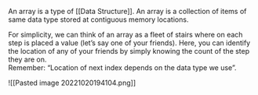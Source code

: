 An array is a type of [[Data Structure]].
An array is a collection of items of same data type stored at contiguous memory locations.

For simplicity, we can think of an array as a fleet of stairs where on each step is placed a value (let’s say one of your friends). Here, you can identify the location of any of your friends by simply knowing the count of the step they are on.   
Remember: “Location of next index depends on the data type we use”.

![[Pasted image 20221020194104.png]]

